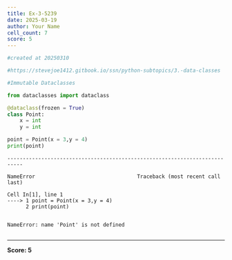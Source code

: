 ```yaml
---
title: Ex-3-5239
date: 2025-03-19
author: Your Name
cell_count: 7
score: 5
---
```


```python
#created at 20250310
```


```python
#https://stevejoe1412.gitbook.io/ssn/python-subtopics/3.-data-classes
```


```python
#Immutable Dataclasses
```


```python
from dataclasses import dataclass
```


```python
@dataclass(frozen = True)
class Point:
    x = int
    y = int
```


```python
point = Point(x = 3,y = 4)
print(point)
```


    ---------------------------------------------------------------------------

    NameError                                 Traceback (most recent call last)

    Cell In[1], line 1
    ----> 1 point = Point(x = 3,y = 4)
          2 print(point)


    NameError: name 'Point' is not defined



```python

```


---
**Score: 5**